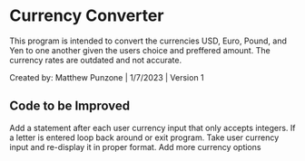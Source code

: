# Currency Converter
This program is intended to convert the currencies USD, Euro, Pound, and Yen to one another given the users choice and preffered amount.
The currency rates are outdated and not accurate.

Created by: Matthew Punzone | 1/7/2023 | Version 1

## Code to be Improved
Add a statement after each user currency input that only accepts integers. If a letter is entered loop back around or exit program.
Take user currency input and re-display it in proper format.
Add more currency options
